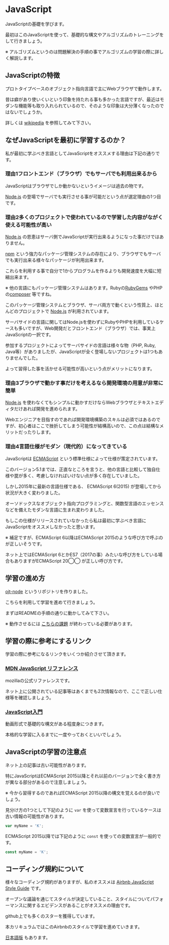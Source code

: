 # JavaScript

JavaScriptの基礎を学びます。

最初はこのJavaScriptを使って、基礎的な構文やアルゴリズムのトレーニングをして行きましょう。

※ アルゴリズムというのは問題解決の手順の事でアルゴリズムの学習の際に詳しく解説します。

## JavaScriptの特徴

プロトタイプベースのオブジェクト指向言語で主にWebブラウザで動作します。

昔は癖があり使いくいという印象を持たれる事も多かった言語ですが、最近はモダンな機能等も取り入れられているので、そのような印象は大分薄くなったのではないでしょうか。

詳しくは [wikipedia](https://ja.wikipedia.org/wiki/JavaScript) を参照してみて下さい。

## なぜJavaScriptを最初に学習するのか？

私が最初に学ぶべき言語としてJavaScriptをオススメする理由は下記の通りです。

### 理由1フロントエンド（ブラウザ）でもサーバでも利用出来るから

JavaScriptはブラウザでしか動かないというイメージは過去の物です。

[Node.js](https://nodejs.org/ja/) の登場でサーバでも実行させる事が可能だという点が選定理由の1つ目です。

### 理由2多くのプロジェクトで使われているので学習した内容がながく使える可能性が高い

[Node.js](https://nodejs.org/ja/) の恩恵はサーバ側でJavaScriptが実行出来るようになった事だけではありません。

[npm](https://www.npmjs.com/) という強力なパッケージ管理システムの存在により、ブラウザでもサーバでも実行出来る様々なパッケージが利用出来ます。

これらを利用する事で自分で1からプログラムを作るよりも開発速度を大幅に短縮出来ます。

※ 他の言語にもパッケージ管理システムはあります。Rubyの[RubyGems](https://rubygems.org/) やPHPの[composer](https://getcomposer.org/) 等ですね。

このパッケージ管理システムとブラウザ、サーバ両方で動くという性質上、ほとんどのプロジェクトで [Node.js](https://nodejs.org/ja/) が利用されています。

サーバサイドの言語に関してはNode.jsを使わずにRubyやPHPを利用しているケースも多いですが、Web開発だとフロントエンド（ブラウザ）では、事実上JavaScriptの一択です。

参加するプロジェクトによってサーバサイドの言語は様々な物（PHP, Ruby, Java等）がありましたが、JavaScriptが全く登場しないプロジェクトは1つもありませんでした。

よって習得した事を活かせる可能性が高いという点がメリットになります。

### 理由3ブラウザで動かす事だけを考えるなら開発環境の用意が非常に簡単

[Node.js](https://nodejs.org/ja/) を使わなくてもシンプルに動かすだけならWebブラウザとテキストエディタだけあれば開発を進められます。

Webエンジニアを目指すのであれば開発環境構築のスキルは必須ではあるのですが、初心者はここで挫折してしまう可能性が結構高いので、この点は結構なメリットだったりします。

### 理由4言語仕様がモダン（現代的）になってきている

JavaScriptは [ECMAScript](https://ja.wikipedia.org/wiki/ECMAScript) という標準仕様によって仕様が策定されています。

このバージョン5.1までは、正直なところを言うと、他の言語と比較して独自仕様や罠が多く、考慮しなければいけない点が多く存在していました。

しかし2015年に最新の言語仕様である、 ECMAScript 6(2015) が登場してから状況が大きく変わりました。

オーソドックスなオブジェクト指向プログラミングと、関数型言語のエッセンスなどを備えたモダンな言語に生まれ変わりました。

もしこの仕様がリリースされていなかったら私は最初に学ぶべき言語にJavaScriptをオススメしなかったと思います。

※ 補足ですが、ECMAScript 6以降はECMAScript 2015のような呼び方で呼ぶのが正しいそうです。

ネット上ではECMAScript 6とかES7（2017の事）みたいな呼び方をしている場合もありますがECMAScript 20◯◯ が正しい呼び方です。

## 学習の進め方

[ojt-node](https://github.com/keita-nishimoto/ojt-node) というリポジトリを作りました。

こちらを利用して学習を進めて行きましょう。

まずはREADMEの手順の通りに動かしてみて下さい。

※ 動作させるには [こちらの課題](https://github.com/keita-nishimoto/web-developer-ojt/blob/master/docs/linux/task.md) が終わっている必要があります。

## 学習の際に参考にするリンク

学習の際に参考になるリンクをいくつか紹介させて頂きます。

### [MDN JavaScript リファレンス](https://developer.mozilla.org/ja/docs/Web/JavaScript/Reference)

mozillaの公式リファレンスです。

ネット上に公開されている記事等はあくまでも2次情報なので、ここで正しい仕様等を確認しましょう。

### [JavaScript入門](https://dotinstall.com/lessons/basic_javascript_v2)

動画形式で基礎的な構文がある程度身につきます。

本格的な学習に入るまでに一度やっておくといいでしょう。

## JavaScriptの学習の注意点

ネット上の記事は古い可能性があります。

特にJavaScriptはECMAScript 2015以降とそれ以前のバージョンで全く書き方が異なる部分があるので注意しましょう。

※ 今から習得するのであればECMAScript 2015以降の構文を覚えるのが良いでしょう。

見分け方の1つとして下記のように `var` を使って変数宣言を行っているケースは古い情報の可能性があります。

```javascript 1.8
var myName = 'K';
```

ECMAScript 2015以降では下記のように `const` を使っての変数宣言が一般的です。

```javascript 1.8
const myName = 'K';
```

## コーディング規約について

様々なコーディング規約がありますが、私のオススメは [Airbnb JavaScript Style Guide](https://github.com/airbnb/javascript) です。

オープンな議論を通じてスタイルが決定していること、スタイルについてパフォーマンスに関するエビデンスがあることがオススメの理由です。

github上でも多くのスターを獲得しています。

本カリキュラムではこのAirbnbのスタイルで学習を進めていきます。

[日本語版](http://mitsuruog.github.io/javascript-style-guide/README.md) もあります。
